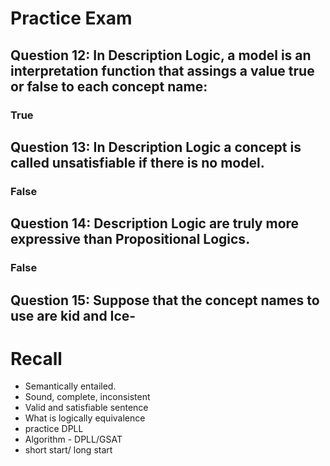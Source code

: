 # Practice Exam

## Question 12: In Description Logic, a model is an interpretation function that assings a value true or false to each concept name: 
### True 

## Question 13: In Description Logic a concept is called unsatisfiable if there is no model. 
### False 

## Question 14: Description Logic are truly more expressive than Propositional Logics. 
### False 

## Question 15: Suppose that the concept names to use are kid and Ice- 

# Recall 
- Semantically entailed. 
- Sound, complete, inconsistent 
- Valid and satisfiable sentence 
- What is logically equivalence 
- practice DPLL 
- Algorithm - DPLL/GSAT 
- short start/ long start 
